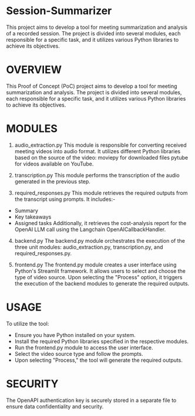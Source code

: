 # Session-Summarizer
This project aims to develop a tool for meeting summarization and analysis of a recorded session. The project is divided into several modules, each responsible for a specific task, and it utilizes various Python libraries to achieve its objectives.

# OVERVIEW

This Proof of Concept (PoC) project aims to develop a tool for meeting summarization and analysis. The project is divided into several modules, each responsible for a specific task, and it utilizes various Python libraries to achieve its objectives.


# MODULES

1. audio_extraction.py
This module is responsible for converting received meeting videos into audio format. It utilizes different Python libraries based on the source of the video:
moviepy for downloaded files
pytube for videos available on YouTube.

2. transcription.py
This module performs the transcription of the audio generated in the previous step.

3. required_responses.py
This module retrieves the required outputs from the transcript using prompts. It includes:-
- Summary
- Key takeaways
- Assigned tasks
Additionally, it retrieves the cost-analysis report for the OpenAI LLM call using the Langchain OpenAICallbackHandler.

4. backend.py
The backend.py module orchestrates the execution of the three unit modules: audio_extraction.py, transcription.py, and required_responses.py.

5. frontend.py
The frontend.py module creates a user interface using Python's Streamlit framework. It allows users to select and choose the type of video source. Upon selecting the "Process" option, it triggers the execution of the backend modules to generate the required outputs.


# USAGE

To utilize the tool:
- Ensure you have Python installed on your system.
- Install the required Python libraries specified in the respective modules.
- Run the frontend.py module to access the user interface.
- Select the video source type and follow the prompts.
- Upon selecting "Process," the tool will generate the required outputs.

# SECURITY

The OpenAPI authentication key is securely stored in a separate file to ensure data confidentiality and security.


